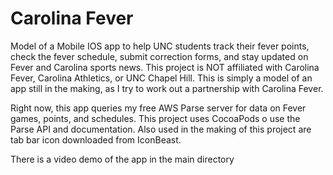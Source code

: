 # Carolina Fever


Model of a Mobile IOS app to help UNC students track their fever points, check the fever schedule, submit correction forms,
and stay updated on Fever and Carolina sports news. This project is NOT affiliated with Carolina Fever, Carolina Athletics,
or UNC Chapel Hill. This is simply a model of an app still in the making, as I try to work out a partnership with Carolina Fever.

Right now, this app queries my free AWS Parse server for data on Fever games, points, and schedules. This project uses CocoaPods
o use the Parse API and documentation. Also used in the making of this project are tab bar icon downloaded from IconBeast.

There is a video demo of the app in the main directory
